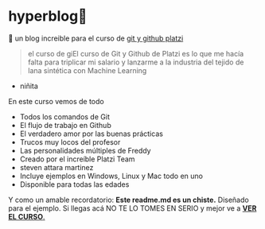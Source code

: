 
# hyperblog💚
🔧
un blog increible para el curso de [git y github platzi](https://platzi.com/clases/1557-git-github/19960-ignorar-archivos-en-el-repositorio-con-gitignore/ "git y github platzi")

> el curso de giEl curso de Git y Github de Platzi es lo que me hacía falta para triplicar mi salario y lanzarme a la industria del tejido de lana sintética con Machine Learning
- niñita


En este curso vemos de todo
- Todos los comandos de Git
- El flujo de trabajo en Github
- El verdadero amor por las buenas prácticas
- Trucos muy locos del profesor
- Las personalidades múltiples de Freddy
-  Creado por el increíble Platzi Team
- steven attara martinez
- Incluye ejemplos en Windows, Linux y Mac todo en uno
- Disponible para todas las edades

Y como un amable recordatorio: **Este readme.md es un chiste.** Diseñado para el ejemplo. Si llegas acá NO TE LO TOMES EN SERIO y mejor ve a [**VER EL CURSO**.](https://platzi.com/clases/1557-git-github/19960-ignorar-archivos-en-el-repositorio-con-gitignore/ "ver el curso.")